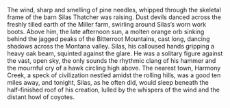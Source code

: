 The wind, sharp and smelling of pine needles, whipped through the skeletal frame of the barn Silas Thatcher was raising.  Dust devils danced across the freshly tilled earth of the Miller farm, swirling around Silas’s worn work boots. Above him, the late afternoon sun, a molten orange orb sinking behind the jagged peaks of the Bitterroot Mountains, cast long, dancing shadows across the Montana valley.  Silas, his calloused hands gripping a heavy oak beam, squinted against the glare.  He was a solitary figure against the vast, open sky, the only sounds the rhythmic clang of his hammer and the mournful cry of a hawk circling high above.  The nearest town, Harmony Creek, a speck of civilization nestled amidst the rolling hills, was a good ten miles away, and tonight, Silas, as he often did, would sleep beneath the half-finished roof of his creation, lulled by the whispers of the wind and the distant howl of coyotes.
